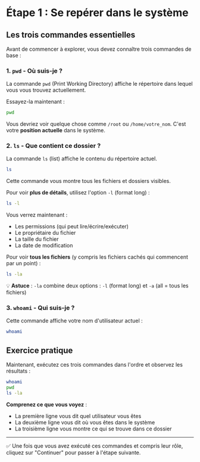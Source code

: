 # Étape 1 : Se repérer dans le système

## Les trois commandes essentielles

Avant de commencer à explorer, vous devez connaître trois commandes de base :

### 1. `pwd` - Où suis-je ?

La commande `pwd` (Print Working Directory) affiche le répertoire dans lequel vous vous trouvez actuellement.

Essayez-la maintenant :

```bash
pwd
```

Vous devriez voir quelque chose comme `/root` ou `/home/votre_nom`. C'est votre **position actuelle** dans le système.

### 2. `ls` - Que contient ce dossier ?

La commande `ls` (list) affiche le contenu du répertoire actuel.

```bash
ls
```

Cette commande vous montre tous les fichiers et dossiers visibles.

Pour voir **plus de détails**, utilisez l'option `-l` (format long) :

```bash
ls -l
```

Vous verrez maintenant :
- Les permissions (qui peut lire/écrire/exécuter)
- Le propriétaire du fichier
- La taille du fichier
- La date de modification

Pour voir **tous les fichiers** (y compris les fichiers cachés qui commencent par un point) :

```bash
ls -la
```

💡 **Astuce** : `-la` combine deux options : `-l` (format long) et `-a` (all = tous les fichiers)

### 3. `whoami` - Qui suis-je ?

Cette commande affiche votre nom d'utilisateur actuel :

```bash
whoami
```

## Exercice pratique

Maintenant, exécutez ces trois commandes dans l'ordre et observez les résultats :

```bash
whoami
pwd
ls -la
```

**Comprenez ce que vous voyez** :
- La première ligne vous dit quel utilisateur vous êtes
- La deuxième ligne vous dit où vous êtes dans le système
- La troisième ligne vous montre ce qui se trouve dans ce dossier

---

✅ Une fois que vous avez exécuté ces commandes et compris leur rôle, cliquez sur "Continuer" pour passer à l'étape suivante.
